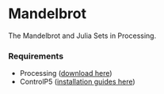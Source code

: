 # Mandelbrot
The Mandelbrot and Julia Sets in Processing.

### Requirements

- Processing ([download here](https://processing.org/download/))
- ControlP5 ([installation guides here](https://www.shengdongzhao.com/shen_blog/installing-processing-with-controlp5/))
